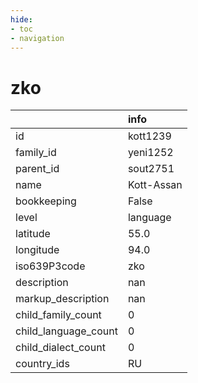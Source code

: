 ```yaml
---
hide:
- toc
- navigation
---
```

# zko
|                      | info       |
|:---------------------|:-----------|
| id                   | kott1239   |
| family_id            | yeni1252   |
| parent_id            | sout2751   |
| name                 | Kott-Assan |
| bookkeeping          | False      |
| level                | language   |
| latitude             | 55.0       |
| longitude            | 94.0       |
| iso639P3code         | zko        |
| description          | nan        |
| markup_description   | nan        |
| child_family_count   | 0          |
| child_language_count | 0          |
| child_dialect_count  | 0          |
| country_ids          | RU         |